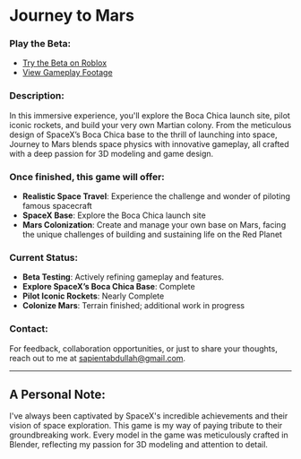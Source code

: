 # Journey to Mars

### Play the Beta:
- [Try the Beta on Roblox](https://www.roblox.com/games/106202665315395/Journey-to-Mars)
- [View Gameplay Footage](https://journeytomars.framer.website/#gameplay-footage)

### Description:
In this immersive experience, you'll explore the Boca Chica launch site, pilot iconic rockets, and build your very own Martian colony. From the meticulous design of SpaceX’s Boca Chica base to the thrill of launching into space, Journey to Mars blends space physics with innovative gameplay, all crafted with a deep passion for 3D modeling and game design.

### Once finished, this game will offer:
- **Realistic Space Travel**: Experience the challenge and wonder of piloting famous spacecraft
- **SpaceX Base**: Explore the Boca Chica launch site
- **Mars Colonization**: Create and manage your own base on Mars, facing the unique challenges of building and sustaining life on the Red Planet

### Current Status:
- **Beta Testing**: Actively refining gameplay and features.
- **Explore SpaceX’s Boca Chica Base**: Complete
- **Pilot Iconic Rockets**: Nearly Complete
- **Colonize Mars**: Terrain finished; additional work in progress

### Contact:
For feedback, collaboration opportunities, or just to share your thoughts, reach out to me at [sapientabdullah@gmail.com](mailto:sapientabdullah@gmail.com).

---

## A Personal Note:
I've always been captivated by SpaceX's incredible achievements and their vision of space exploration. This game is my way of paying tribute to their groundbreaking work. Every model in the game was meticulously crafted in Blender, reflecting my passion for 3D modeling and attention to detail. 
